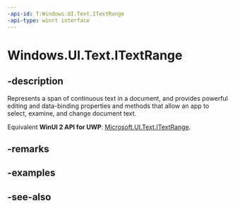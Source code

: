 ```yaml
---
-api-id: T:Windows.UI.Text.ITextRange
-api-type: winrt interface
---
```


<!-- Interface syntax.
public interface ITextRange : 
-->

# Windows.UI.Text.ITextRange

## -description
Represents a span of continuous text in a document, and provides powerful editing and data-binding properties and methods that allow an app to select, examine, and change document text.

Equivalent **WinUI 2 API for UWP**: [Microsoft.UI.Text.ITextRange](/windows/winui/api/microsoft.ui.text.itextrange).

## -remarks

## -examples

## -see-also
